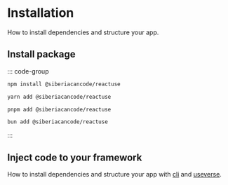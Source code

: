 <script setup>
import Framework from '../src/components/framework.vue'
</script>

# Installation

How to install dependencies and structure your app.

## Install package

::: code-group

```bash [npm]
npm install @siberiacancode/reactuse
```

```bash [yarn]
yarn add @siberiacancode/reactuse
```

```bash [pnpm]
pnpm add @siberiacancode/reactuse
```

```bash [bun]
bun add @siberiacancode/reactuse
```

:::

## Inject code to your framework

How to install dependencies and structure your app with [cli](./cli.md) and [useverse](https://www.npmjs.com/package/useverse).

<div class="flex flex-col gap-4 md:flex-row">
  <a href="./frameworks/vite" target="_blank" class="w-full !no-underline">
    <Framework framework="vite" />
  </a>
  <a href="./frameworks/nextjs" target="_blank" class="w-full !no-underline">
    <Framework framework="next" />
  </a>
</div>
